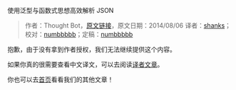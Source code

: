 使用泛型与函数式思想高效解析 JSON

> 作者：Thought Bot，[原文链接](https://robots.thoughtbot.com/efficient-json-in-swift-with-functional-concepts-and-generics)，原文日期：2014/08/06
> 译者：[shanks](http://codebuild.me/)；校对：[numbbbbb](https://github.com/numbbbbb)；定稿：[numbbbbb](https://github.com/numbbbbb)

抱歉，由于没有拿到作者授权，我们无法继续提供这个内容。

如果你真的很需要查看中文译文，可以去阅读[译者文章](http://codebuild.me/2015/09/14/efficient-json-in-swift-with-functional-concepts-and-generics/)。

你也可以去[首页](http://swift.gg)看看我们的其他文章！